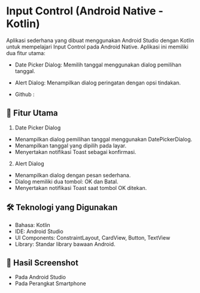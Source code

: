 # Input Control (Android Native - Kotlin)
Aplikasi sederhana yang dibuat menggunakan Android Studio dengan Kotlin untuk mempelajari Input Control pada Android Native. Aplikasi ini memiliki dua fitur utama:
- Date Picker Dialog: Memilih tanggal menggunakan dialog pemilihan tanggal.
- Alert Dialog: Menampilkan dialog peringatan dengan opsi tindakan.

- Github : 

## 🚀 Fitur Utama
1. Date Picker Dialog
- Menampilkan dialog pemilihan tanggal menggunakan DatePickerDialog.
- Menampilkan tanggal yang dipilih pada layar.
- Menyertakan notifikasi Toast sebagai konfirmasi.

2. Alert Dialog
- Menampilkan dialog dengan pesan sederhana.
- Dialog memiliki dua tombol: OK dan Batal.
- Menyertakan notifikasi Toast saat tombol OK ditekan.

## 🛠️ Teknologi yang Digunakan
- Bahasa: Kotlin
- IDE: Android Studio
- UI Components: ConstraintLayout, CardView, Button, TextView
- Library: Standar library bawaan Android.

## 📜 Hasil Screenshot
- Pada Android Studio
- Pada Perangkat Smartphone
